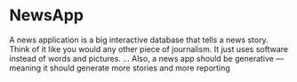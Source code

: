 # NewsApp
A news application is a big interactive database that tells a news story. Think of it like you would any other piece of journalism. It just uses software instead of words and pictures. ... Also, a news app should be generative — meaning it should generate more stories and more reporting 

